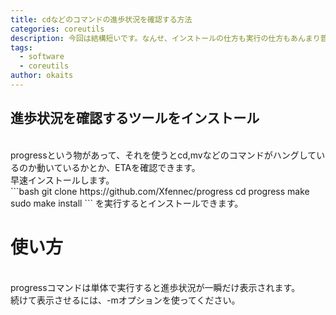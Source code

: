```yaml
---
title: cdなどのコマンドの進歩状況を確認する方法
categories: coreutils
description: 今回は結構短いです。なんせ、インストールの仕方も実行の仕方もあんまり普通のソフトと変わらないんで。
tags:
  - software
  - coreutils
author: okaits
---
```

<h2>進歩状況を確認するツールをインストール</h2>
<br>
progressという物があって、それを使うとcd,mvなどのコマンドがハングしているのか動いているかとか、ETAを確認できます。<br>
早速インストールします。<br>
```bash
git clone https://github.com/Xfennec/progress
cd progress
make
sudo make install
```
</code></pre>
を実行するとインストールできます。<br>
<h1>使い方</h1>
<br>
progressコマンドは単体で実行すると進歩状況が一瞬だけ表示されます。<br>
続けて表示させるには、-mオプションを使ってください。<br>